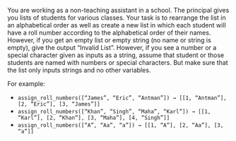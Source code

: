 You are working as a non-teaching assistant in a school. The principal gives you lists of students for various classes. Your task is to rearrange the list in an alphabetical order as well as create a new list in which each student will have a roll number according to the alphabetical order of their names. However, if you get an empty list or empty string (no name or string is empty), give the output “Invalid List”. However, if you see a number or a special character given as inputs as a string, assume that student or those students are named with numbers or special characters. But make sure that the list only inputs strings and no other variables.

For example:
- `assign_roll_numbers([“James”, “Eric”, “Antman”]) → [[1, “Antman”], [2, “Eric”], [3, “James”]]`
- `assign_roll_numbers([“Khan”, “Singh”, “Maha”, “Karl”]) → [[1, “Karl”], [2, “Khan”], [3, “Maha”], [4, “Singh”]]`
- `assign_roll_numbers([“A”, “Aa”, “a”]) → [[1, “A”], [2, “Aa”], [3, “a”]]`
